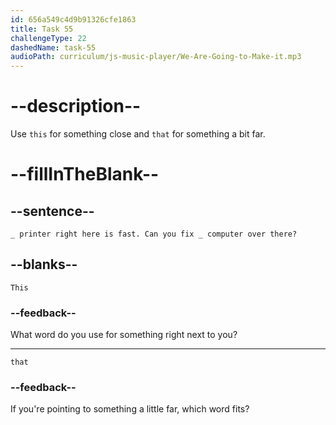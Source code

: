 ```yaml
---
id: 656a549c4d9b91326cfe1863
title: Task 55
challengeType: 22
dashedName: task-55
audioPath: curriculum/js-music-player/We-Are-Going-to-Make-it.mp3
---
```


# --description--

Use `this` for something close and `that` for something a bit far.

# --fillInTheBlank--

## --sentence--

`_ printer right here is fast. Can you fix _ computer over there?`

## --blanks--

`This`

### --feedback--

What word do you use for something right next to you?

---

`that`

### --feedback--

If you're pointing to something a little far, which word fits?
